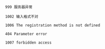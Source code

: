 `999 服务器异常`

`1002 输入格式不对`

`1006 The registration method is not defined`

`404 Parameter error`

`1007 forbidden access`
